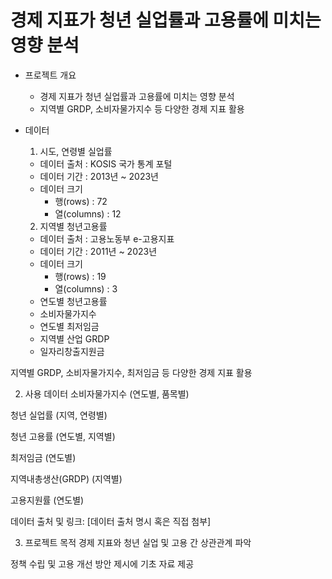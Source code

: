 # 경제 지표가 청년 실업률과 고용률에 미치는 영향 분석

- 프로젝트 개요
  - 경제 지표가 청년 실업률과 고용률에 미치는 영향 분석
  - 지역별 GRDP, 소비자물가지수 등 다양한 경제 지표 활용

- 데이터
  1. 시도, 연령별 실업률
    - 데이터 출처 : KOSIS 국가 통계 포털
    - 데이터 기간 : 2013년 ~ 2023년
    - 데이터 크기
        - 행(rows) : 72
        - 열(columns) : 12
          
  2. 지역별 청년고용률
    - 데이터 출처 : 고용노동부 e-고용지표
    - 데이터 기간 : 2011년 ~ 2023년
    - 데이터 크기
        - 행(rows) : 19
        - 열(columns) : 3
  -  연도별 청년고용률
  -  소비자물가지수
  -  연도별 최저임금
  -  지역별 산업 GRDP
  -  일자리창출지원금

지역별 GRDP, 소비자물가지수, 최저임금 등 다양한 경제 지표 활용

2. 사용 데이터
소비자물가지수 (연도별, 품목별)

청년 실업률 (지역, 연령별)

청년 고용률 (연도별, 지역별)

최저임금 (연도별)

지역내총생산(GRDP) (지역별)

고용지원률 (연도별)

데이터 출처 및 링크: [데이터 출처 명시 혹은 직접 첨부]

3. 프로젝트 목적
경제 지표와 청년 실업 및 고용 간 상관관계 파악

정책 수립 및 고용 개선 방안 제시에 기초 자료 제공

